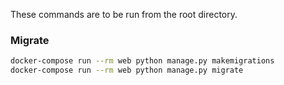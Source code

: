 These commands are to be run from the root directory.

### Migrate
```sh
docker-compose run --rm web python manage.py makemigrations
docker-compose run --rm web python manage.py migrate
```
